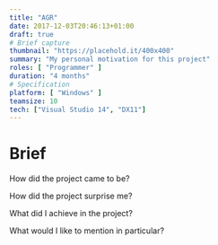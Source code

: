 ```yaml
---
title: "AGR"
date: 2017-12-03T20:46:13+01:00
draft: true
# Brief capture
thumbnail: "https://placehold.it/400x400"
summary: "My personal motivation for this project"
roles: [ "Programmer" ]
duration: "4 months"
# Specification
platform: [ "Windows" ]
teamsize: 10
tech: ["Visual Studio 14", "DX11"]
---
```


# Brief
How did the project came to be?

How did the project surprise me?

What did I achieve in the project?

What would I like to mention in particular?
